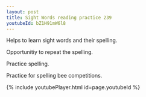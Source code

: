 ```yaml
---
layout: post
title: Sight Words reading practice 239
youtubeId: bZ1H91mW6l8
---
```

 
 
Helps to learn sight words and their spelling.

Opportunitiy to repeat the spelling. 

Practice spelling. 
 
Practice for spelling bee competitions. 
 
{% include youtubePlayer.html id=page.youtubeId %}
 
 
